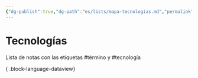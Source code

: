 ```yaml
---
{"dg-publish":true,"dg-path":"es/lists/mapa-tecnologias.md","permalink":"/es/lists/mapa-tecnologias/","title":"Mapa de Tecnologías","tags":["público","mapa"],"dgLinkPreview":true,"noteIcon":"signpost","created":"2024-03-01T11:13:53.000-06:00","updated":"2024-03-04T10:41:59.771-06:00"}
---
```


# Tecnologías
Lista de notas con las etiquetas \#término y \#tecnología 

{ .block-language-dataview}